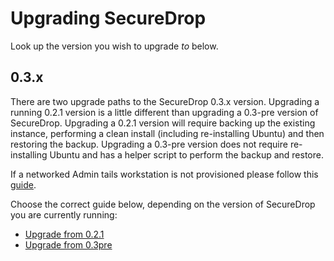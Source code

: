 # Upgrading SecureDrop

Look up the version you wish to upgrade *to* below.

## 0.3.x

There are two upgrade paths to the SecureDrop 0.3.x version. Upgrading a
running 0.2.1 version is a little different than upgrading a 0.3-pre version of
SecureDrop. Upgrading a 0.2.1 version will require backing up the existing
instance, performing a clean install (including re-installing Ubuntu) and then
restoring the backup. Upgrading a 0.3-pre version does not require
re-installing Ubuntu and has a helper script to perform the backup and restore.

If a networked Admin tails workstation is not provisioned please follow this
[guide](tails_guide.md).

Choose the correct guide below, depending on the version of SecureDrop you are
currently running:

* [Upgrade from 0.2.1](0.2.1-upgrade-to-0.3.x.md)
* [Upgrade from 0.3pre](0.3-pre-upgrade-to-0.3.x.md)

